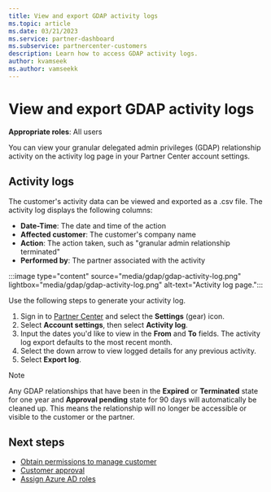 ```yaml
---
title: View and export GDAP activity logs
ms.topic: article
ms.date: 03/21/2023
ms.service: partner-dashboard
ms.subservice: partnercenter-customers
description: Learn how to access GDAP activity logs.
author: kvamseek
ms.author: vamseekk
---
```


# View and export GDAP activity logs

**Appropriate roles**: All users

You can view your granular delegated admin privileges (GDAP) relationship activity on the activity log page in your Partner Center account settings.

## Activity logs

The customer's activity data can be viewed and exported as a .csv file. The activity log displays the following columns:

- **Date-Time**: The date and time of the action
- **Affected customer**: The customer's company name
- **Action**: The action taken, such as "granular admin relationship terminated"
- **Performed by**: The partner associated with the activity

:::image type="content" source="media/gdap/gdap-activity-log.png" lightbox="media/gdap/gdap-activity-log.png" alt-text="Activity log page.":::

Use the following steps to generate your activity log.

1. Sign in to [Partner Center](https://partner.microsoft.com/dashboard/home) and select the **Settings** (gear) icon.
2. Select **Account settings**, then select **Activity log**.
3. Input the dates you'd like to view in the **From** and **To** fields. The activity log export defaults to the most recent month.
4. Select the down arrow to view logged details for any previous activity.
5. Select **Export log**.

> [!NOTE]
> Any GDAP relationships that have been in the **Expired** or **Terminated** state for one year and **Approval pending** state for 90 days will automatically be cleaned up. This means the relationship will no longer be accessible or visible to the customer or the partner.

## Next steps

- [Obtain permissions to manage customer](gdap-obtain-admin-permissions-to-manage-customer.md)
- [Customer approval](gdap-customer-approval.md)
- [Assign Azure AD roles](gdap-assign-azure-ad-roles.md)



